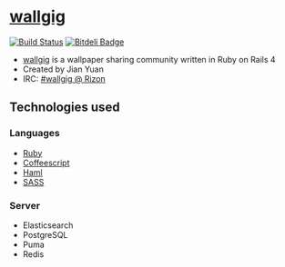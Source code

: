 # [wallgig](http://wallgig.net)

[![Build Status](https://travis-ci.org/jianyuan/wallgig.png?branch=master)](https://travis-ci.org/jianyuan/wallgig)
[![Bitdeli Badge](https://d2weczhvl823v0.cloudfront.net/jianyuan/wallgig/trend.png)](https://bitdeli.com/free "Bitdeli Badge")

* [wallgig](http://wallgig.net) is a wallpaper sharing community written in Ruby on Rails 4
* Created by Jian Yuan
* IRC: [#wallgig @ Rizon](https://qchat.rizon.net/?channels=wallgig&prompt=1)

## Technologies used
### Languages
* [Ruby](https://www.ruby-lang.org)
* [Coffeescript](http://coffeescript.org)
* [Haml](http://haml.info)
* [SASS](http://sass-lang.com)

### Server
* Elasticsearch
* PostgreSQL
* Puma
* Redis